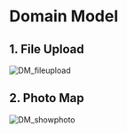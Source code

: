 # Domain Model
## 1. File Upload

![DM_fileupload](https://user-images.githubusercontent.com/84883642/130076566-c8988558-3c71-4bfe-bfb4-85a376667d93.jpg)

## 2. Photo Map

![DM_showphoto](https://user-images.githubusercontent.com/84883642/130076527-8227622f-5d1c-4e9a-baed-fd5872178a31.jpg)
